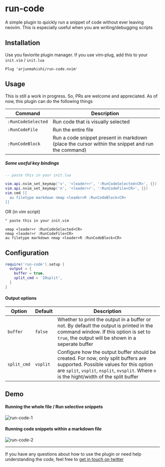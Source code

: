# run-code

A simple plugin to quickly run a snippet of code without ever leaving neovim. This is especially useful when you are writing/debugging scripts

## Installation

Use you faviorite plugin manager. If you use vim-plug, add this to your `init.vim` / `init.lua`

```vim
Plug 'arjunmahishi/run-code.nvim'
```

## Usage

This is still a work in progress. So, PRs are welcome and appreciated. As of now, this plugin can do the following things

| Command | Description |
|---------|-------------|
| `:RunCodeSelected` | Run code that is visually selected |
| `:RunCodeFile` | Run the entire file |
| `:RunCodeBlock` | Run a code snippet present in markdown (place the cursor within the snippet and run the command) |

##### Some useful key bindings

```lua
-- paste this in your init.lua

vim.api.nvim_set_keymap('v', '<leader>r', ':RunCodeSelected<CR>', {})
vim.api.nvim_set_keymap('n', '<leader>r', ':RunCodeFile<CR>', {})
vim.cmd [[
  au filetype markdown nmap <leader>R :RunCodeBlock<CR>
]]
```

OR (in vim script)

```vim
" paste this in your init.vim

vmap <leader>r :RunCodeSelected<CR>
nmap <leader>r :RunCodeFile<CR>
au filetype markdown nmap <leader>R :RunCodeBlock<CR>
```

## Configuration

```lua
require('run-code').setup {
  output = {
    buffer = true,
    split_cmd = '20split',
  }
}
```

#### Output options

| Option | Default | Description |
|--------|---------|-------------|
| `buffer` | `false` | Whether to print the output in a buffer or not. By default the output is printed in the command window. If this option is set to `true`, the output will be shown in a seperate buffer |
| `split_cmd` | `vsplit` | Configure how the output buffer should be created. For now, only split buffers are supported. Possible values for this option are `split`, `vsplit`, `nsplit`, `nvsplit`. Where `n` is  the hight/width of the split buffer |

## Demo

#### Running the whole file / Run selective snippets

![run-code-1](https://user-images.githubusercontent.com/11977524/143928407-5b440a4f-fd7b-440c-940a-088ac1006a85.gif)

#### Running code snippets within a markdown file

![run-code-2](https://user-images.githubusercontent.com/11977524/143929192-3c43f4c6-a3bc-4775-b561-c1d78bc8925b.gif)

---

If you have any questions about how to use the plugin or need help understanding the code, feel free to [get in touch on twitter](https://twitter.com/messages/131552332-131552332?text=Hey)

